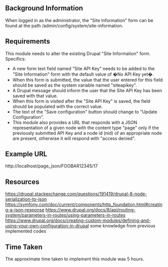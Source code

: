 ## Background Information

When logged in as the administrator, the "Site Information" form can be found at the path /admin/config/system/site-information.

## Requirements

This module needs to alter the existing Drupal "Site Information" form. Specifics:

* A new form text field named "Site API Key" needs to be added to the "Site Information" form with the default value of �No API Key yet�.
* When this form is submitted, the value that the user entered for this field should be saved as the system variable named "siteapikey".
* A Drupal message should inform the user that the Site API Key has been saved with that value.
* When this form is visited after the "Site API Key" is saved, the field should be populated with the correct value.
* The text of the "Save configuration" button should change to "Update Configuration".
* This module also provides a URL that responds with a JSON representation of a given node with the content type "page" only if the previously submitted API Key and a node id (nid) of an appropriate node are present, otherwise it will respond with "access denied".

## Example URL

http://localhost/page_json/FOOBAR12345/17

## Resources
https://drupal.stackexchange.com/questions/191419/drupal-8-node-serialization-to-json
https://symfony.com/doc/current/components/http_foundation.html#creating-a-json-response
https://www.drupal.org/docs/8/api/routing-system/parameters-in-routes/using-parameters-in-routes
https://www.drupal.org/docs/creating-custom-modules/defining-and-using-your-own-configuration-in-drupal
some knowledge from previous implemented codes

## Time Taken
The approximate time taken to implement this module was 5 hours.
